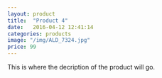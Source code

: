 ```yaml
---
layout: product
title:  "Product 4"
date:   2016-04-12 12:41:14
categories: products
image: "/img/ALD_7324.jpg"
price: 99
---
```


This is where the decription of the product will go.
